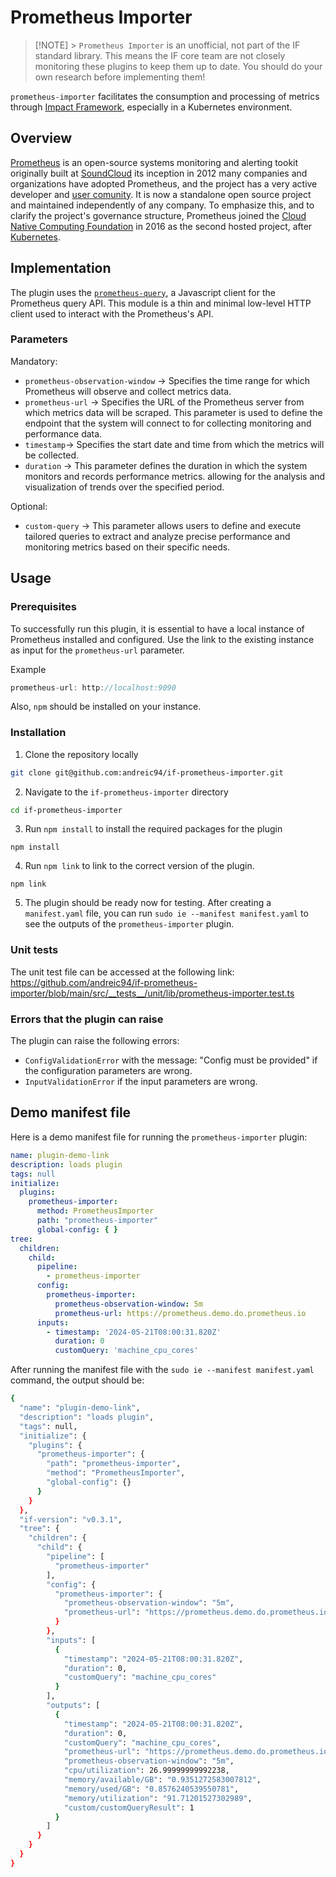# Prometheus Importer

> [!NOTE] > `Prometheus Importer` is an unofficial, not part of the IF standard library. This means the IF core team are not closely monitoring these plugins to keep them up to date. You should do your own research before implementing them!

`prometheus-importer` facilitates the consumption and processing of metrics through [Impact Framework](https://if.greensoftware.foundation/?ref=websustainability.org), especially in a Kubernetes environment. 

## Overview
[Prometheus](https://prometheus.io/) is an open-source systems monitoring and alerting tookit originally built at [SoundCloud](https://soundcloud.com/) its inception in 2012 many companies and organizations have adopted Prometheus, and the project has a very active developer and [user comunity](https://prometheus.io/community/). It is now a standalone open source project and maintained independently of any company. 
To emphasize this, and to clarify the project's governance structure, Prometheus joined the [Cloud Native Computing Foundation](https://www.cncf.io/) in 2016 as the second hosted project, after [Kubernetes](https://kubernetes.io/).

## Implementation
The plugin uses the [`prometheus-query`](https://www.npmjs.com/package/prometheus-query), a Javascript client for the Prometheus query API. This module is a thin and minimal low-level HTTP client used to interact with the Prometheus's API.

### Parameters
Mandatory:
- `prometheus-observation-window` -> Specifies the time range for which Prometheus will observe and collect metrics data.
- `prometheus-url` -> Specifies the URL of the Prometheus server from which metrics data will be scraped. This parameter is used to define the endpoint that the system will connect to for collecting monitoring and performance data. 
- `timestamp`-> Specifies the start date and time from which the metrics will be collected. 
- `duration` -> This parameter defines the duration in which the system monitors and records performance metrics. allowing for the analysis and visualization of trends over the specified period.

Optional:
- `custom-query` -> This parameter allows users to define and execute tailored queries to extract and analyze precise performance and monitoring metrics based on their specific needs.

## Usage
### Prerequisites
To successfully run this plugin, it is essential to have a local instance of Prometheus installed and configured.
Use the link to the existing instance as input for the `prometheus-url` parameter.

Example
```typescript
prometheus-url: http://localhost:9090
```

Also, `npm` should be installed on your instance.

### Installation
1. Clone the repository locally
```bash
git clone git@github.com:andreic94/if-prometheus-importer.git
```

2. Navigate to the `if-prometheus-importer` directory
```bash
cd if-prometheus-importer
```

3. Run `npm install` to install the required packages for the plugin
```
npm install
```

4. Run `npm link` to link to the correct version of the plugin.
```
npm link
```

5. The plugin should be ready now for testing. After creating a `manifest.yaml` file, you can run `sudo ie --manifest manifest.yaml` to see the outputs of the `prometheus-importer` plugin.

### Unit tests
The unit test file can be accessed at the following link:
https://github.com/andreic94/if-prometheus-importer/blob/main/src/__tests__/unit/lib/prometheus-importer.test.ts

### Errors that the plugin can raise
The plugin can raise the following errors:
* `ConfigValidationError` with the message: "Config must be provided" if the configuration parameters are wrong.
* `InputValidationError` if the input parameters are wrong.

## Demo manifest file
Here is a demo manifest file for running the `prometheus-importer` plugin:
```yaml
name: plugin-demo-link
description: loads plugin
tags: null
initialize:
  plugins:
    prometheus-importer:
      method: PrometheusImporter
      path: "prometheus-importer"
      global-config: { }
tree:
  children:
    child:
      pipeline:
        - prometheus-importer
      config:
        prometheus-importer:
          prometheus-observation-window: 5m
          prometheus-url: https://prometheus.demo.do.prometheus.io
      inputs:
        - timestamp: '2024-05-21T08:00:31.820Z'
          duration: 0
          customQuery: 'machine_cpu_cores'
```

After running the manifest file with the `sudo ie --manifest manifest.yaml` command, the output should be:
```bash
{
  "name": "plugin-demo-link",
  "description": "loads plugin",
  "tags": null,
  "initialize": {
    "plugins": {
      "prometheus-importer": {
        "path": "prometheus-importer",
        "method": "PrometheusImporter",
        "global-config": {}
      }
    }
  },
  "if-version": "v0.3.1",
  "tree": {
    "children": {
      "child": {
        "pipeline": [
          "prometheus-importer"
        ],
        "config": {
          "prometheus-importer": {
            "prometheus-observation-window": "5m",
            "prometheus-url": "https://prometheus.demo.do.prometheus.io"
          }
        },
        "inputs": [
          {
            "timestamp": "2024-05-21T08:00:31.820Z",
            "duration": 0,
            "customQuery": "machine_cpu_cores"
          }
        ],
        "outputs": [
          {
            "timestamp": "2024-05-21T08:00:31.820Z",
            "duration": 0,
            "customQuery": "machine_cpu_cores",
            "prometheus-url": "https://prometheus.demo.do.prometheus.io",
            "prometheus-observation-window": "5m",
            "cpu/utilization": 26.99999999992238,
            "memory/available/GB": "0.9351272583007812",
            "memory/used/GB": "0.8576240539550781",
            "memory/utilization": "91.71201527302989",
            "custom/customQueryResult": 1
          }
        ]
      }
    }
  }
}
```
